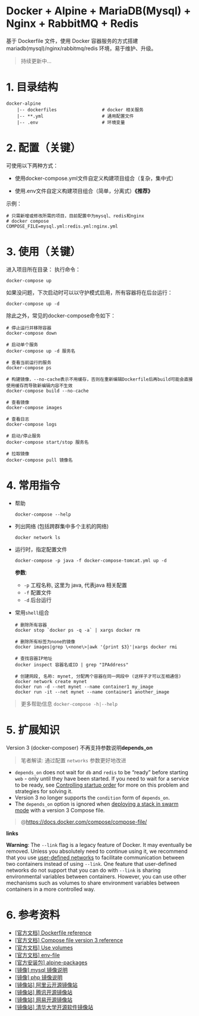# Docker + Alpine + MariaDB(Mysql) + Nginx + RabbitMQ + Redis
基于 Dockerfile 文件，使用 Docker 容器服务的方式搭建 mariadb(mysql)/nginx/rabbitmq/redis 环境，易于维护、升级。

> 持续更新中...

# 1. 目录结构
```
docker-alpine
    |-- dockerfiles                 # docker 相关服务
    |-- **.yml                      # 通用配置文件
    |-- .env                        # 环境变量
```

# 2. 配置（关键）
可使用以下两种方式：
- 使用docker-compose.yml文件自定义构建项目组合（复杂，集中式）

- 使用.env文件自定义构建项目组合（简单，分离式）**《推荐》**

示例：
```
# 只需新增或修改所需的项目，目前配置中为mysql、redis和nginx
# docker compose
COMPOSE_FILE=mysql.yml:redis.yml:nginx.yml
```

# 3. 使用（关键）
进入项目所在目录：
执行命令：
```
docker-compose up
```

如果没问题，下次启动时可以以守护模式启用，所有容器将在后台运行：  
```
docker-compose up -d
``` 

除此之外，常见的docker-compose命令如下：
```
# 停止运行并移除容器
docker-compose down

# 启动单个服务
docker-compose up -d 服务名

# 查看当前运行的服务
docker-compose ps

# 构建镜像，--no-cache表示不用缓存，否则在重新编辑Dockerfile后再build可能会直接使用缓存而导致新编辑内容不生效
docker-compose build --no-cache

# 查看镜像
docker-compose images

# 查看日志
docker-compose logs

# 启动/停止服务
docker-compose start/stop 服务名

# 拉取镜像
docker-compose pull 镜像名
```

# 4. 常用指令
- 帮助
    ```
    docker-compose --help
    ```
- 列出网络 (包括跨群集中多个主机的网络)
    ```
    docker network ls
    ```
- 运行时，指定配置文件  
    ```
    docker-compose -p java -f docker-compose-tomcat.yml up -d
    ```
    **参数**:
    - `-p` 工程名称, 这里为 java, 代表java 相关配置
    - `-f` 配置文件
    - `-d` 后台运行

- 常用`shell`组合

    ```
    # 删除所有容器
    docker stop `docker ps -q -a` | xargs docker rm

    # 删除所有标签为none的镜像
    docker images|grep \<none\>|awk '{print $3}'|xargs docker rmi

    # 查找容器IP地址
    docker inspect 容器名或ID | grep "IPAddress"

    # 创建网段, 名称: mynet, 分配两个容器在同一网段中 (这样子才可以互相通信)
    docker network create mynet
    docker run -d --net mynet --name container1 my_image
    docker run -it --net mynet --name container1 another_image
    ```

> 更多帮助信息 `docker-compose -h|--help`      

# 5. 扩展知识
Version 3 (docker-composer) 不再支持参数说明**depends_on**

> 笔者解读: 通过配置 `networks` 参数更好地改进

- `depends_on` does not wait for `db` and `redis` to be “ready” before starting `web` - only until they have been started. If you need to wait for a service to be ready, see [Controlling startup order](https://docs.docker.com/compose/startup-order/) for more on this problem and strategies for solving it.
- Version 3 no longer supports the `condition` form of `depends_on`.
- The `depends_on` option is ignored when [deploying a stack in swarm mode](https://docs.docker.com/engine/reference/commandline/stack_deploy/) with a version 3 Compose file.

> @https://docs.docker.com/compose/compose-file/

**links**

**Warning**: The `--link` flag is a legacy feature of Docker. It may eventually be removed. Unless you absolutely need to continue using it, we recommend that you use [user-defined networks](https://docs.docker.com/engine/userguide/networking//#user-defined-networks) to facilitate communication between two containers instead of using `--link`. One feature that user-defined networks do not support that you can do with `--link` is sharing environmental variables between containers. However, you can use other mechanisms such as volumes to share environment variables between containers in a more controlled way.

# 6. 参考资料
- [[官方文档] Dockerfile reference](https://docs.docker.com/engine/reference/builder/)
- [[官方文档] Compose file version 3 reference](https://docs.docker.com/compose/compose-file/)
- [[官方文档] Use volumes](https://docs.docker.com/storage/volumes/)
- [[官方文档] env-file](https://docs.docker.com/compose/env-file/)
- [[官方安装包] alpine-packages](https://pkgs.alpinelinux.org/packages)
- [[镜像] mysql 镜像说明](https://hub.docker.com/_/mysql/)
- [[镜像] php 镜像说明](https://hub.docker.com/_/php/)
- [[镜像站] 阿里云开源镜像站](https://opsx.alibaba.com/mirror)
- [[镜像站] 腾讯开源镜像站](https://mirrors.cloud.tencent.com/index.html)
- [[镜像站] 网易开源镜像站](http://mirrors.163.com/)
- [[镜像站] 清华大学开源软件镜像站](https://mirrors.tuna.tsinghua.edu.cn/help/debian/)
